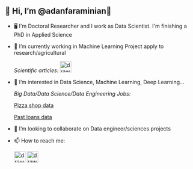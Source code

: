 ## 👋 Hi, I’m @adanfaraminian👋

- 🖥️ I'm Doctoral Researcher and I work as Data Scientist. I'm finishing a PhD in Applied Science

- 🌱 I’m currently working in Machine Learning Project apply to research/agricultural

    _Scientific articles:_   [<img src="https://upload.wikimedia.org/wikipedia/commons/5/5e/ResearchGate_icon_SVG.svg" alt="drawing" width="30"/>](https://www.researchgate.net/profile/Adan-Faraminan)


- 👀 I’m interested in Data Science, Machine Learning, Deep Learning... 
  
    _Big Data/Data Science/Data Engineering Jobs:_
    
     [Pizza shop data](https://github.com/adanfaraminian/Pizza_shop_data)
     
     [Past loans data](https://github.com/adanfaraminian/DataScience_challenge)
        

- 💞️ I’m looking to collaborate on Data engineer/sciences projects
- 📫 How to reach me:

    [<img src="https://upload.wikimedia.org/wikipedia/commons/7/7e/Gmail_icon_%282020%29.svg" alt="drawing" width="30"/>](mailto:adan.faraminian@gmail.com)   [<img src="https://cdn-icons-png.flaticon.com/512/174/174857.png" alt="drawing" width="30"/>](https://www.linkedin.com/in/adanfaraminian/)

<!---
adanfaraminian/adanfaraminian is a ✨ special ✨ repository because its `README.md` (this file) appears on your GitHub profile.
You can click the Preview link to take a look at your changes.
--->
